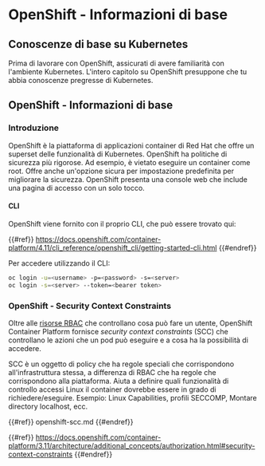 # OpenShift - Informazioni di base

## Conoscenze di base su Kubernetes <a href="#a94e" id="a94e"></a>

Prima di lavorare con OpenShift, assicurati di avere familiarità con l'ambiente Kubernetes. L'intero capitolo su OpenShift presuppone che tu abbia conoscenze pregresse di Kubernetes.

## OpenShift - Informazioni di base

### Introduzione

OpenShift è la piattaforma di applicazioni container di Red Hat che offre un superset delle funzionalità di Kubernetes. OpenShift ha politiche di sicurezza più rigorose. Ad esempio, è vietato eseguire un container come root. Offre anche un'opzione sicura per impostazione predefinita per migliorare la sicurezza. OpenShift presenta una console web che include una pagina di accesso con un solo tocco.

#### CLI

OpenShift viene fornito con il proprio CLI, che può essere trovato qui:

{{#ref}}
https://docs.openshift.com/container-platform/4.11/cli_reference/openshift_cli/getting-started-cli.html
{{#endref}}

Per accedere utilizzando il CLI:
```bash
oc login -u=<username> -p=<password> -s=<server>
oc login -s=<server> --token=<bearer token>
```
### **OpenShift - Security Context Constraints** <a href="#a94e" id="a94e"></a>

Oltre alle [risorse RBAC](https://docs.openshift.com/container-platform/3.11/architecture/additional_concepts/authorization.html#architecture-additional-concepts-authorization) che controllano cosa può fare un utente, OpenShift Container Platform fornisce _security context constraints_ (SCC) che controllano le azioni che un pod può eseguire e a cosa ha la possibilità di accedere.

SCC è un oggetto di policy che ha regole speciali che corrispondono all'infrastruttura stessa, a differenza di RBAC che ha regole che corrispondono alla piattaforma. Aiuta a definire quali funzionalità di controllo accessi Linux il container dovrebbe essere in grado di richiedere/eseguire. Esempio: Linux Capabilities, profili SECCOMP, Montare directory localhost, ecc.

{{#ref}}
openshift-scc.md
{{#endref}}

{{#ref}}
https://docs.openshift.com/container-platform/3.11/architecture/additional_concepts/authorization.html#security-context-constraints
{{#endref}}
